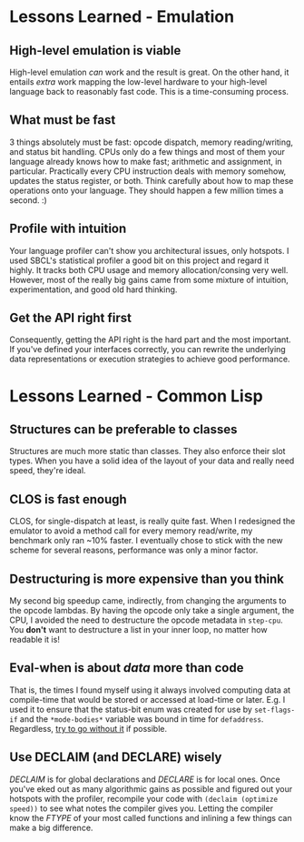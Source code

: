 # Lessons Learned - Emulation

## High-level emulation is viable

High-level emulation *can* work and the result is great. On the other hand, it
entails _extra_ work mapping the low-level hardware to your high-level language
back to reasonably fast code. This is a time-consuming process.

## What must be fast

3 things absolutely must be fast: opcode dispatch, memory reading/writing, and
status bit handling. CPUs only do a few things and most of them your language
already knows how to make fast; arithmetic and assignment, in particular.
Practically every CPU instruction deals with memory somehow, updates the status
register, or both. Think carefully about how to map these operations onto your
language. They should happen a few million times a second. :)

## Profile with intuition

Your language profiler can't show you architectural issues, only hotspots. I
used SBCL's statistical profiler a good bit on this project and regard it highly.
It tracks both CPU usage and memory allocation/consing very well. However, most
of the really big gains came from some mixture of intuition, experimentation,
and good old hard thinking.

## Get the API right first

Consequently, getting the API right is the hard part and the most important. If
you've defined your interfaces correctly, you can rewrite the underlying data
representations or execution strategies to achieve good performance.

# Lessons Learned - Common Lisp

## Structures can be preferable to classes

Structures are much more static than classes. They also enforce their slot types.
When you have a solid idea of the layout of your data and really need speed,
they're ideal.

## CLOS is fast enough

CLOS, for single-dispatch at least, is really quite fast. When I redesigned the
emulator to avoid a method call for every memory read/write, my benchmark only
ran ~10% faster. I eventually chose to stick with the new scheme for several
reasons, performance was only a minor factor.

## Destructuring is more expensive than you think

My second big speedup came, indirectly, from changing the arguments to the
opcode lambdas. By having the opcode only take a single argument, the CPU, I
avoided the need to destructure the opcode metadata in `step-cpu`. You **don't**
want to destructure a list in your inner loop, no matter how readable it is!

## Eval-when is about *data* more than code

That is, the times I found myself using it always involved computing data at
compile-time that would be stored or accessed at load-time or later. E.g. I used
it to ensure that the status-bit enum was created for use by `set-flags-if` and
the `*mode-bodies*` variable was bound in time for `defaddress`. Regardless,
[try to go without it](http://fare.livejournal.com/146698.html) if possible.

## Use DECLAIM (and DECLARE) wisely

*DECLAIM* is for global declarations and *DECLARE* is for local ones. Once you've
eked out as many algorithmic gains as possible and figured out your hotspots with
the profiler, recompile your code with `(declaim (optimize speed))` to see what
notes the compiler gives you. Letting the compiler know the *FTYPE* of your most
called functions and inlining a few things can make a big difference.
